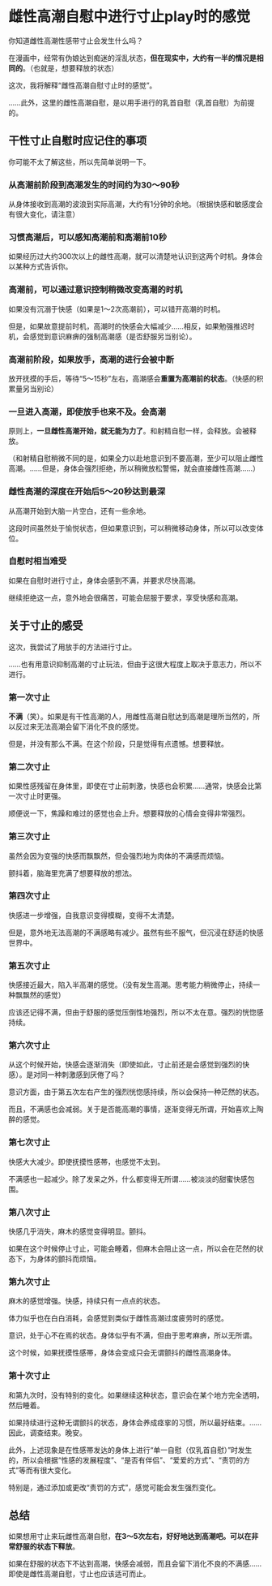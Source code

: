 # 雌性高潮自慰中进行寸止play时的感觉 [​](#雌性高潮自慰中进行寸止play时的感觉)

你知道雌性高潮性感带寸止会发生什么吗？

在漫画中，经常有伪娘达到痴迷的淫乱状态，**但在现实中，大约有一半的情况是相同的**。（也就是，想要释放的状态）

这次，我将解释“雌性高潮自慰寸止时的感觉”。

……此外，这里的雌性高潮自慰，是以用手进行的乳首自慰（乳首自慰）为前提的。

## 干性寸止自慰时应记住的事项 [​](#干性寸止自慰时应记住的事项)

你可能不太了解这些，所以先简单说明一下。

### 从高潮前阶段到高潮发生的时间约为30～90秒 [​](#从高潮前阶段到高潮发生的时间约为30-90秒)

从身体接收到高潮的波浪到实际高潮，大约有1分钟的余地。（根据快感和敏感度会有很大变化，请注意）

### 习惯高潮后，可以感知高潮前和高潮前10秒 [​](#习惯高潮后-可以感知高潮前和高潮前10秒)

如果经历过大约300次以上的雌性高潮，就可以清楚地认识到这两个时机。身体会以某种方式告诉你。

### 高潮前，可以通过意识控制稍微改变高潮的时机 [​](#高潮前-可以通过意识控制稍微改变高潮的时机)

如果没有沉溺于快感（如果是1～2次高潮前），可以错开高潮的时机。

但是，如果故意提前时机，高潮时的快感会大幅减少……相反，如果勉强推迟时机，会感觉到意识麻痹的强制高潮感（是否舒服另当别论）。

### 高潮前阶段，如果放手，高潮的进行会被中断 [​](#高潮前阶段-如果放手-高潮的进行会被中断)

放开抚摸的手后，等待“5～15秒”左右，高潮感会**重置为高潮前的状态**。（快感的积累量另当别论）

### 一旦进入高潮，即使放手也来不及。会高潮 [​](#一旦进入高潮-即使放手也来不及。会高潮)

原则上，**一旦雌性高潮开始，就无能为力了**。和射精自慰一样，会释放。会被释放。

（和射精自慰稍微不同的是，如果全力以赴地意识到不要高潮，至少可以阻止雌性高潮。……但是，身体会强烈拒绝，所以稍微放松警惕，就会直接雌性高潮……）

### 雌性高潮的深度在开始后5～20秒达到最深 [​](#雌性高潮的深度在开始后5-20秒达到最深)

从高潮开始到大脑一片空白，还有一些余地。

这段时间虽然处于愉悦状态，但如果意识到，可以稍微移动身体，所以可以改变体位。

### 自慰时相当难受 [​](#自慰时相当难受)

如果在自慰时进行寸止，身体会感到不满，并要求尽快高潮。

继续拒绝这一点，意外地会很痛苦，可能会屈服于要求，享受快感和高潮。

## 关于寸止的感受 [​](#关于寸止的感受)

这次，我尝试了用放手的方法进行寸止。

……也有用意识抑制高潮的寸止玩法，但由于这很大程度上取决于意志力，所以不进行。

### 第一次寸止 [​](#第一次寸止)

**不满**（笑）。如果是有干性高潮的人，用雌性高潮自慰达到高潮是理所当然的，所以反过来无法高潮会留下消化不良的感觉。

但是，并没有那么不满。在这个阶段，只是觉得有点遗憾。想要释放。

### 第二次寸止 [​](#第二次寸止)

如果性感残留在身体里，即使在寸止前刺激，快感也会积累……通常，快感会比第一次寸止时更强。

顺便说一下，焦躁和难过的感觉也会上升。想要释放的心情会变得非常强烈。

### 第三次寸止 [​](#第三次寸止)

虽然会因为变强的快感而飘飘然，但会强烈地为肉体的不满感而烦恼。

颤抖着，脑海里充满了想要释放的想法。

### 第四次寸止 [​](#第四次寸止)

快感进一步增强，自我意识变得模糊，变得不太清楚。

但是，意外地无法高潮的不满感略有减少。虽然有些不服气，但沉浸在舒适的快感世界中。

### 第五次寸止 [​](#第五次寸止)

快感接近最大，陷入半高潮的感觉。（没有发生高潮。思考能力稍微停止，持续一种飘飘然的感觉）

应该还记得不满，但由于舒服的感觉压倒性地强烈，所以不太在意。强烈的恍惚感持续。

### 第六次寸止 [​](#第六次寸止)

从这个时候开始，快感会逐渐消失（即使如此，寸止前还是会感觉到强烈的快感）。是对同一种刺激感到厌倦了吗？

意识方面，由于第五次左右产生的强烈恍惚感持续，所以会保持一种茫然的状态。

而且，不满感也会减弱。关于是否能高潮的事情，逐渐变得无所谓，开始喜欢上陶醉的感觉。

### 第七次寸止 [​](#第七次寸止)

快感大大减少。即使抚摸性感帯，也感觉不太到。

不满感也一起减少。除了发呆之外，什么都变得无所谓……被淡淡的甜蜜快感包围。

### 第八次寸止 [​](#第八次寸止)

快感几乎消失，麻木的感觉变得明显。颤抖。

如果在这个时候停止寸止，可能会睡着，但麻木会阻止这一点，所以会在茫然的状态下，为身体的颤抖而烦恼。

### 第九次寸止 [​](#第九次寸止)

麻木的感觉增强。快感，持续只有一点点的状态。

体力似乎也在白白消耗，会感觉到类似于雌性高潮过度疲劳时的感觉。

意识，处于心不在焉的状态。身体似乎有不满，但由于思考麻痹，所以无所谓。

这个时候，如果抚摸性感帯，身体会变成只会无谓颤抖的雌性高潮身体。

### 第十次寸止 [​](#第十次寸止)

和第九次时，没有特别的变化。如果继续这种状态，意识会在某个地方完全透明，然后睡着。

如果持续进行这种无谓颤抖的状态，身体会养成痉挛的习惯，所以最好结束。……因此，调查结束。晚安。

此外，上述现象是在性感帯发达的身体上进行“单一自慰（仅乳首自慰）”时发生的，所以会根据“性感的发展程度”、“是否有伴侣”、“爱爱的方式”、“责罚的方式”等而有很大变化。

特别是，通过添加或更改“责罚的方式”，感觉可能会发生强烈变化。

## 总结 [​](#总结)

如果想用寸止来玩雌性高潮自慰，**在3～5次左右，好好地达到高潮吧。可以在非常舒服的状态下释放**。

如果在舒服的状态下不达到高潮，快感会减弱，而且会留下消化不良的不满感……即使是雌性高潮自慰，寸止也应该适可而止。